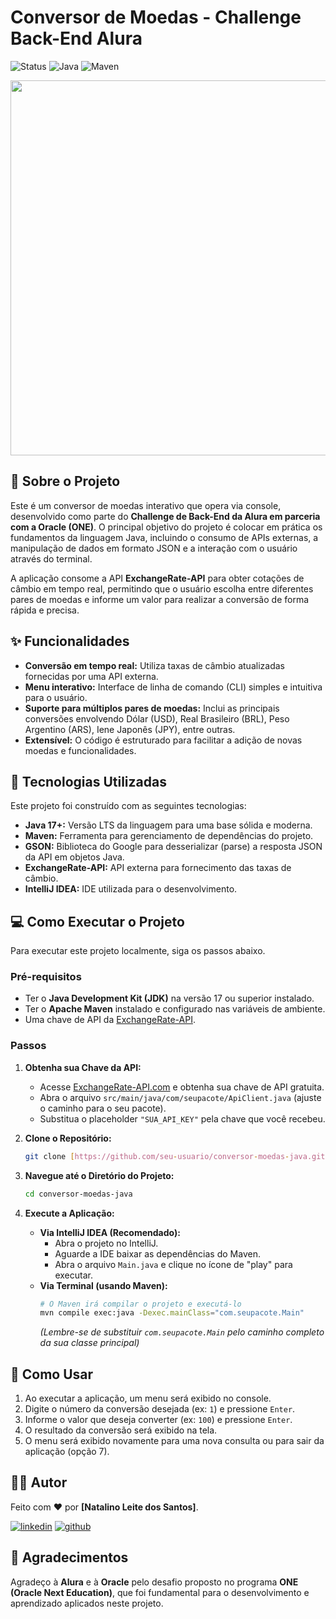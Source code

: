 # Conversor de Moedas - Challenge Back-End Alura

![Status](https://img.shields.io/badge/status-concluído-green)
![Java](https://img.shields.io/badge/Java-17%2B-blue)
![Maven](https://img.shields.io/badge/Maven-4.0.0-red)

<p align="center">
  <img src="https://drive.google.com/file/d/1xxK6T0bOQYpWe0A7MZnHAyzzgvH_229p/view?usp=drive_link" width="600" />
</p>

## :scroll: Sobre o Projeto

Este é um conversor de moedas interativo que opera via console, desenvolvido como parte do **Challenge de Back-End da Alura em parceria com a Oracle (ONE)**. O principal objetivo do projeto é colocar em prática os fundamentos da linguagem Java, incluindo o consumo de APIs externas, a manipulação de dados em formato JSON e a interação com o usuário através do terminal.

A aplicação consome a API **ExchangeRate-API** para obter cotações de câmbio em tempo real, permitindo que o usuário escolha entre diferentes pares de moedas e informe um valor para realizar a conversão de forma rápida e precisa.

## :sparkles: Funcionalidades

-   **Conversão em tempo real:** Utiliza taxas de câmbio atualizadas fornecidas por uma API externa.
-   **Menu interativo:** Interface de linha de comando (CLI) simples e intuitiva para o usuário.
-   **Suporte para múltiplos pares de moedas:** Inclui as principais conversões envolvendo Dólar (USD), Real Brasileiro (BRL), Peso Argentino (ARS), Iene Japonês (JPY), entre outras.
-   **Extensível:** O código é estruturado para facilitar a adição de novas moedas e funcionalidades.

## :rocket: Tecnologias Utilizadas

Este projeto foi construído com as seguintes tecnologias:

-   **Java 17+:** Versão LTS da linguagem para uma base sólida e moderna.
-   **Maven:** Ferramenta para gerenciamento de dependências do projeto.
-   **GSON:** Biblioteca do Google para desserializar (parse) a resposta JSON da API em objetos Java.
-   **ExchangeRate-API:** API externa para fornecimento das taxas de câmbio.
-   **IntelliJ IDEA:** IDE utilizada para o desenvolvimento.

## :computer: Como Executar o Projeto

Para executar este projeto localmente, siga os passos abaixo.

### Pré-requisitos

-   Ter o **Java Development Kit (JDK)** na versão 17 ou superior instalado.
-   Ter o **Apache Maven** instalado e configurado nas variáveis de ambiente.
-   Uma chave de API da [ExchangeRate-API](https://www.exchangerate-api.com/).

### Passos

1.  **Obtenha sua Chave da API:**
    -   Acesse [ExchangeRate-API.com](https://www.exchangerate-api.com/) e obtenha sua chave de API gratuita.
    -   Abra o arquivo `src/main/java/com/seupacote/ApiClient.java` (ajuste o caminho para o seu pacote).
    -   Substitua o placeholder `"SUA_API_KEY"` pela chave que você recebeu.

2.  **Clone o Repositório:**
    ```bash
    git clone [https://github.com/seu-usuario/conversor-moedas-java.git](https://github.com/seu-usuario/conversor-moedas-java.git)
    ```

3.  **Navegue até o Diretório do Projeto:**
    ```bash
    cd conversor-moedas-java
    ```

4.  **Execute a Aplicação:**
    * **Via IntelliJ IDEA (Recomendado):**
        -   Abra o projeto no IntelliJ.
        -   Aguarde a IDE baixar as dependências do Maven.
        -   Abra o arquivo `Main.java` e clique no ícone de "play" para executar.
    * **Via Terminal (usando Maven):**
        ```bash
        # O Maven irá compilar o projeto e executá-lo
        mvn compile exec:java -Dexec.mainClass="com.seupacote.Main"
        ```
        *(Lembre-se de substituir `com.seupacote.Main` pelo caminho completo da sua classe principal)*

## :money_with_wings: Como Usar

1.  Ao executar a aplicação, um menu será exibido no console.
2.  Digite o número da conversão desejada (ex: `1`) e pressione `Enter`.
3.  Informe o valor que deseja converter (ex: `100`) e pressione `Enter`.
4.  O resultado da conversão será exibido na tela.
5.  O menu será exibido novamente para uma nova consulta ou para sair da aplicação (opção 7).

## :man_technologist: Autor

Feito com ❤️ por **[Natalino Leite dos Santos]**.

[![linkedin](https://img.shields.io/badge/linkedin-0A66C2?style=for-the-badge&logo=linkedin&logoColor=white)](https://www.linkedin.com/in/natalino-leite-dev/)
[![github](https://img.shields.io/badge/github-000?style=for-the-badge&logo=github&logoColor=white)](https://github.com/NatalinoLeite)

## :pray: Agradecimentos

Agradeço à **Alura** e à **Oracle** pelo desafio proposto no programa **ONE (Oracle Next Education)**, que foi fundamental para o desenvolvimento e aprendizado aplicados neste projeto.
